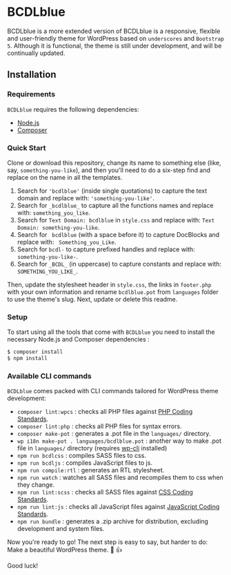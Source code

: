 # BCDLblue
BCDLblue is a more extended version of BCDLblue is a responsive, flexible and user-friendly theme for WordPress based on `underscores` and `Bootstrap 5`. 
Although it is functional, the theme is still under development, and will be continually updated.

Installation
---------------

### Requirements

`BCDLblue` requires the following dependencies:

- [Node.js](https://nodejs.org/)
- [Composer](https://getcomposer.org/)

### Quick Start

Clone or download this repository, change its name to something else (like, say, `something-you-like`), and then you'll need to do a six-step find and replace on the name in all the templates.

1. Search for `'bcdlblue'` (inside single quotations) to capture the text domain and replace with: `'something-you-like'`.
2. Search for `_bcdlblue_` to capture all the functions names and replace with: `something_you_like`.
3. Search for `Text Domain: bcdlblue` in `style.css` and replace with: `Text Domain: something-you-like`.
4. Search for <code>&nbsp;bcdlblue</code> (with a space before it) to capture DocBlocks and replace with: <code>&nbsp;Something_you_Like</code>.
5. Search for `bcdl-` to capture prefixed handles and replace with: `something-you-like-`.
6. Search for `_BCDL_` (in uppercase) to capture constants and replace with: `SOMETHING_YOU_LIKE_`.

Then, update the stylesheet header in `style.css`, the links in `footer.php` with your own information and rename `bcdlblue.pot` from `languages` folder to use the theme's slug. Next, update or delete this readme. 

### Setup

To start using all the tools that come with `BCDLblue`  you need to install the necessary Node.js and Composer dependencies :

```sh
$ composer install
$ npm install
```

### Available CLI commands

`BCDLblue` comes packed with CLI commands tailored for WordPress theme development:

- `composer lint:wpcs` : checks all PHP files against [PHP Coding Standards](https://developer.wordpress.org/coding-standards/wordpress-coding-standards/php/).
- `composer lint:php` : checks all PHP files for syntax errors.
- `composer make-pot` : generates a .pot file in the `languages/` directory.
- `wp i18n make-pot . languages/bcdlblue.pot` : another way to make .pot file in `languages/` directory (requires [wp-cli](https://make.wordpress.org/cli/handbook/guides/installing/) installed)
- `npm run bcdlcss` : compiles SASS files to css.
- `npm run bcdljs` : compiles JavaScript files to js.
- `npm run compile:rtl` : generates an RTL stylesheet.
- `npm run watch` : watches all SASS files and recompiles them to css when they change.
- `npm run lint:scss` : checks all SASS files against [CSS Coding Standards](https://developer.wordpress.org/coding-standards/wordpress-coding-standards/css/).
- `npm run lint:js` : checks all JavaScript files against [JavaScript Coding Standards](https://developer.wordpress.org/coding-standards/wordpress-coding-standards/javascript/).
- `npm run bundle` : generates a .zip archive for distribution, excluding development and system files.

Now you're ready to go! The next step is easy to say, but harder to do: Make a beautiful WordPress theme. :blue_heart:
:thumbsup:

Good luck!
